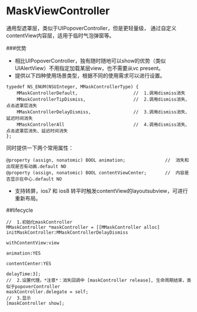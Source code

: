 # MaskViewController
通用型遮罩层，类似于UIPopoverController，但是更轻量级，
通过自定义contentView内容层，适用于临时气泡弹窗等。

###优势
* 相比UIPopoverController，独有随时随地可以show的优势（类似UIAlertView）不用指定加载某层view，也不需要从vc present。
* 提供以下四种使用场景类型，根据不同的使用需求可以进行设置。
```objc
typedef NS_ENUM(NSUInteger, MMaskControllerType) {
    MMaskControllerDefault,                     //  1.调用dismiss消失
    MMaskControllerTipDismiss,                  //  2.调用dismiss消失、点击遮罩层消失
    MMaskControllerDelayDismiss,                //  3.调用dismiss消失、延迟时间消失
    MMaskControllerAll                          //  4.调用dismiss消失、点击遮罩层消失、延迟时间消失
};
```
同时提供一下两个常用属性：
```objc
@property (assign, nonatomic) BOOL animation;               //  消失和出现是否有动画.default NO
@property (assign, nonatomic) BOOL contentViewCenter;       //  内容是否显示在中心.default NO
```
* 支持转屏，ios7 和 ios8
转平时触发contentView的layoutsubview，可进行重新布局。

##lifecycle

```objc
//  1.初始化maskController
MMaskController *maskController = [[MMaskController alloc] initMaskController:MMaskControllerDelayDismiss
                                                              withContentView:view
                                                                    animation:YES
                                                                contentCenter:YES
                                                                    delayTime:3];
//  2.设置代理。*注意*：消失回调中 [maskController release], 生命周期结束，类似于popoverController
maskController.delegate = self;
//  3.显示
[maskController show];
```
